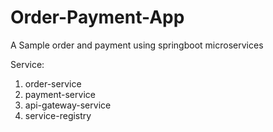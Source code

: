 # Order-Payment-App
A Sample order and payment using springboot microservices

Service:
1. order-service
2. payment-service
3. api-gateway-service
4. service-registry
